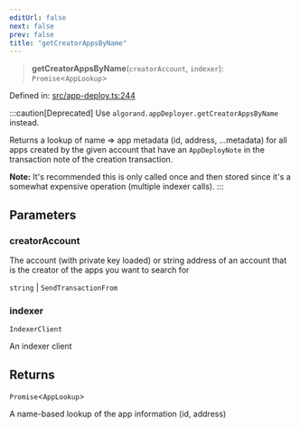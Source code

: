 ```yaml
---
editUrl: false
next: false
prev: false
title: "getCreatorAppsByName"
---
```


> **getCreatorAppsByName**(`creatorAccount`, `indexer`): `Promise`\<`AppLookup`\>

Defined in: [src/app-deploy.ts:244](https://github.com/algorandfoundation/algokit-utils-ts/blob/45957336d0cbf88c980c0a3343335a5e5e142c93/src/app-deploy.ts#L244)

:::caution[Deprecated]
Use `algorand.appDeployer.getCreatorAppsByName` instead.

Returns a lookup of name => app metadata (id, address, ...metadata) for all apps created by the given account that have an `AppDeployNote` in the transaction note of the creation transaction.

**Note:** It's recommended this is only called once and then stored since it's a somewhat expensive operation (multiple indexer calls).
:::

## Parameters

### creatorAccount

The account (with private key loaded) or string address of an account that is the creator of the apps you want to search for

`string` | `SendTransactionFrom`

### indexer

`IndexerClient`

An indexer client

## Returns

`Promise`\<`AppLookup`\>

A name-based lookup of the app information (id, address)
